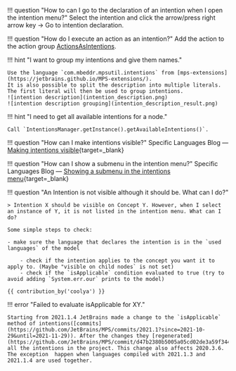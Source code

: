 !!! question "How to can I go to the declaration of an intention when I open the intention menu?"
    Select the intention and click the arrow/press right arrow key -> Go to intention declaration.

!!! question "How do I execute an action as an intention?"
    Add the action to the action group [ActionsAsIntentions](http://127.0.0.1:63320/node?ref=r%3A9832fb5f-2578-4b58-8014-a5de79da988e%28jetbrains.mps.ide.editor.actions%29%2F6893431717880497466).

!!! hint "I want to group my intentions and give them names."

    Use the language `com.mbeddr.mpsutil.intentions` from [mps-extensions](https://jetbrains.github.io/MPS-extensions/). 
    It is also possible to split the description into multiple literals. The first literal will then be used to group intentions.
    ![intention description](intention_description.png)
    ![intention description grouping](intention_description_result.png)

!!! hint "I need to get all available intentions for a node."

    Call `IntentionsManager.getInstance().getAvailableIntentions()`.

!!! question "How can I make intentions visible?"
    Specific Languages Blog &mdash; [Making intentions visible](https://specificlanguages.com/posts/2021-02/10-making-intentions-visible/){target=_blank}

!!! question "How can I show a submenu in the intention menu?"
    Specific Languages Blog &mdash; [Showing a submenu in the intentions menu](https://specificlanguages.com/posts/2022-01/27-intention-submenu/){target=_blank}

!!! question "An Intention is not visible although it should be. What can I do?"

    > Intention X should be visible on Concept Y. However, when I select an instance of Y, it is not listed in the intention menu. What can I do?

    Some simple steps to check:

    - make sure the language that declares the intention is in the `used languages` of the model

        - check if the intention applies to the concept you want it to apply to. (Maybe "visible on child nodes` is not set)
        - check if the `isApplicable` condition evaluated to true (try to avoid adding `System.err.our` prints to the model)

    {{ contribution_by('coolya') }}

!!! error "Failed to evaluate isApplicable for XY."

    Starting from 2021.1.4 JetBrains made a change to the `isApplicable` method of intentions([commits](https://github.com/JetBrains/MPS/commits/2021.1?since=2021-10-29&until=2021-11-29)). After the changes they [regenerated](https://github.com/JetBrains/MPS/commit/d47b2380b5005a05cd02de3a59f34448daae18f6) all the intentions in the project. This change also affects 2020.3.6. The exception  happen when languages compiled with 2021.1.3 and 2021.1.4 are used together.